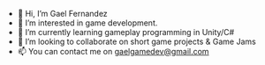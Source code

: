 - 👋 Hi, I’m Gael Fernandez
- 👀 I’m interested in game development.
- 🌱 I’m currently learning gameplay programming in Unity/C#
- 💞️ I’m looking to collaborate on short game projects & Game Jams
- 📫 You can contact me on gaelgamedev@gmail.com
